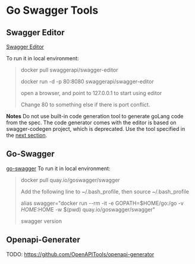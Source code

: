 # Go Swagger Tools

## Swagger Editor
[Swagger Editor](https://github.com/swagger-api/swagger-editor)

To run it in local environment:
> docker pull swaggerapi/swagger-editor
>
> docker run -d -p 80:8080 swaggerapi/swagger-editor
>
> open a browser, and point to 127.0.0.1 to start using editor
>
> Change 80 to something else if there is port conflict.

**Notes**
Do not use built-in code generation tool to generate goLang code from the spec. The code generator comes with the editor is based on swagger-codegen project, which is deprecated. Use the tool specified in the [next section](#go-swagger).

## Go-Swagger
[go-swagger](https://github.com/go-swagger/go-swagger)
To run it in local environment:
> docker pull quay.io/goswagger/swagger
>
> Add the following line to ~/.bash_profile, then source ~/.bash_profile
>
> alias swagger="docker run --rm -it -e GOPATH=$HOME/go:/go -v $HOME:$HOME -w $(pwd) quay.io/goswagger/swagger"
> 
> swagger version



## Openapi-Generater
TODO: https://github.com/OpenAPITools/openapi-generator
